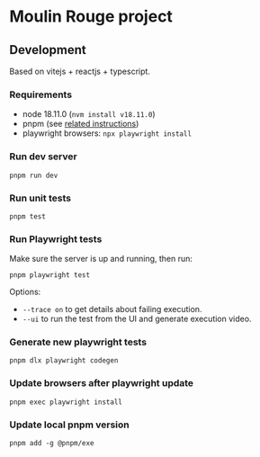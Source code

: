 # Moulin Rouge project


## Development

Based on vitejs + reactjs + typescript.

### Requirements

- node 18.11.0 (`nvm install v18.11.0`)
- pnpm (see [related instructions](https://pnpm.io/installation))
- playwright browsers: `npx playwright install`

### Run dev server

    pnpm run dev

### Run unit tests

    pnpm test

### Run Playwright tests

Make sure the server is up and running, then run:

    pnpm playwright test

Options:
- `--trace on` to get details about failing execution.
- `--ui` to run the test from the UI and generate execution video.

### Generate new playwright tests

    pnpm dlx playwright codegen

### Update browsers after playwright update

    pnpm exec playwright install

### Update local pnpm version

    pnpm add -g @pnpm/exe

